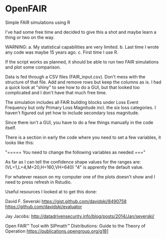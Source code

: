 # OpenFAIR
Simple FAIR simulations using R

I've had some free time and decided to give this a shot and maybe learn a thing or two on the way.

WARNING: 
a. My statistical capabilities are very limited.
b. Last time I wrote any code was maybe 15 years ago.
c. First time I use R.

If the script works as planned, it should be able to run two FAIR simulations and plot some comparison.

Data is fed through a CSV files (FAIR_input.csv). Don't mess with the structure of that file. Add and remove rows but keep the columns as is. I had a quick look at "shiny" to see how to do a GUI, but that looked too complicated and I don't have that much free time.

The simulation includes all FAIR building blocks under Loss Event Frequency but only Primary Loss Magnitude incl. the six loss categories.
I haven't figured out yet how to include secondary loss magnitude.

Since there isn't a GUI, you have to do a few things manually in the code itself.

There is a section in early the code where you need to set a few variables, it looks like this:

"===== You need to change the following variables as needed ==="


As far as I can tell the confidence shape values for the ranges are: (VL=1,L=4,M=20,H=160,VH=640)
"4" is apprently the default value.

For whatever reason on my computer one of the plots doesn't show and I need to press refresh in Rstudio.

Useful resources I looked at to get this done:

David F. Severski
https://gist.github.com/davidski/8490758
https://github.com/davidski/evaluator

Jay Jacobs:
http://datadrivensecurity.info/blog/posts/2014/Jan/severski/

Open FAIR™ Tool with SIPmath™ Distributions: Guide to the Theory of Operation
https://publications.opengroup.org/g181

